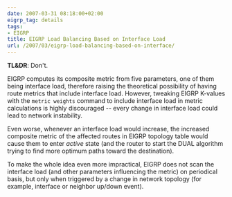 ```yaml
---
date: 2007-03-31 08:18:00+02:00
eigrp_tag: details
tags:
- EIGRP
title: EIGRP Load Balancing Based on Interface Load
url: /2007/03/eigrp-load-balancing-based-on-interface/
---
```

**TL&DR**: Don't.

EIGRP computes its composite metric from five parameters, one of them being interface load, therefore raising the theoretical possibility of having route metrics that include interface load. However, tweaking EIGRP K-values with the `metric weights` command to include interface load in metric calculations is highly discouraged -- every change in interface load could lead to network instability.
<!--more-->
Even worse, whenever an interface load would increase, the increased composite metric of the affected routes in EIGRP topology table would cause them to enter *active* state (and the router to start the DUAL algorithm trying to find more optimum paths toward the destination).

To make the whole idea even more impractical, EIGRP does not scan the interface load (and other parameters influencing the metric) on periodical basis, but only when triggered by a change in network topology (for example, interface or neighbor up/down event).